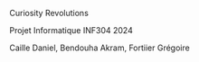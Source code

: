 Curiosity Revolutions

Projet Informatique INF304 2024

Caille Daniel, Bendouha Akram, Fortiier Grégoire 
